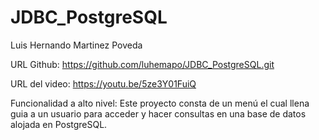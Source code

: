 # JDBC_PostgreSQL

Luis Hernando Martinez Poveda

URL Github: https://github.com/luhemapo/JDBC_PostgreSQL.git

URL del video: https://youtu.be/5ze3Y01FuiQ

Funcionalidad a alto nivel: Este proyecto consta de un menú el cual llena guia a un usuario para acceder y hacer consultas en una base de datos alojada en PostgreSQL.
